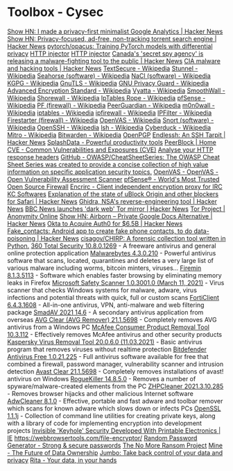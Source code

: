 # Toolbox - Cysec

[Show HN: I made a privacy-first minimalist Google Analytics | Hacker News](https://news.ycombinator.com/item?id=18024277)
[Show HN: Privacy-focused, ad-free, non-tracking torrent search engine | Hacker News](https://news.ycombinator.com/item?id=13423629)
[pytorch/opacus: Training PyTorch models with differential privacy](https://github.com/pytorch/opacus)
[HTTP injector](https://apps.evozi.com/httpinjector/)
[HTTP injector](https://play.google.com/store/apps/details?id=com.evozi.injector)
[Canada's 'secret spy agency' is releasing a malware-fighting tool to the public | Hacker News](https://news.ycombinator.com/item?id=15508298)
[CIA malware and hacking tools | Hacker News](https://news.ycombinator.com/item?id=13810015)
[TextSecure - Wikipedia](https://en.wikipedia.org/wiki/TextSecure)
[Stunnel - Wikipedia](https://en.wikipedia.org/wiki/Stunnel)
[Seahorse (software) - Wikipedia](https://en.wikipedia.org/wiki/Seahorse_(software))
[NaCl (software) - Wikipedia](https://en.wikipedia.org/wiki/NaCl_(software))
[KGPG - Wikipedia](https://en.wikipedia.org/wiki/KGPG)
[GnuTLS - Wikipedia](https://en.wikipedia.org/wiki/GnuTLS)
[GNU Privacy Guard - Wikipedia](https://en.wikipedia.org/wiki/GNU_Privacy_Guard)
[Advanced Encryption Standard - Wikipedia](https://en.wikipedia.org/wiki/Advanced_Encryption_Standard)
[Vyatta - Wikipedia](https://en.wikipedia.org/wiki/Vyatta)
[SmoothWall - Wikipedia](https://en.wikipedia.org/wiki/SmoothWall)
[Shorewall - Wikipedia](https://en.wikipedia.org/wiki/Shorewall)
[IpTables Rope - Wikipedia](https://en.wikipedia.org/wiki/IpTables_Rope)
[pfSense - Wikipedia](https://en.wikipedia.org/wiki/PfSense)
[PF (firewall) - Wikipedia](https://en.wikipedia.org/wiki/PF_(firewall))
[PeerGuardian - Wikipedia](https://en.wikipedia.org/wiki/PeerGuardian)
[m0n0wall - Wikipedia](https://en.wikipedia.org/wiki/M0n0wall)
[iptables - Wikipedia](https://en.wikipedia.org/wiki/Iptables)
[ipfirewall - Wikipedia](https://en.wikipedia.org/wiki/Ipfirewall)
[IPFilter - Wikipedia](https://en.wikipedia.org/wiki/IPFilter)
[Firestarter (firewall) - Wikipedia](https://en.wikipedia.org/wiki/Firestarter_(firewall))
[OpenVAS - Wikipedia](https://en.wikipedia.org/wiki/OpenVAS)
[Snort (software) - Wikipedia](https://en.wikipedia.org/wiki/Snort_(software))
[OpenSSH - Wikipedia](https://en.wikipedia.org/wiki/OpenSSH)
[lsh - Wikipedia](https://en.wikipedia.org/wiki/Lsh)
[Cyberduck - Wikipedia](https://en.wikipedia.org/wiki/Cyberduck)
[Mitro - Wikipedia](https://en.wikipedia.org/wiki/Mitro)
[Bitwarden - Wikipedia](https://en.wikipedia.org/wiki/Bitwarden)
[OpenPGP](https://www.openpgp.org/)
[Endlessh: An SSH Tarpit | Hacker News](https://news.ycombinator.com/item?id=19465967)
[SplashData - Powerful productivity tools](https://splashdata.com/)
[PeerBlock | Home](https://www.peerblock.com/)
[CVE - Common Vulnerabilities and Exposures (CVE)](https://cve.mitre.org/)
[Analyse your HTTP response headers](https://securityheaders.com/)
[GitHub - OWASP/CheatSheetSeries: The OWASP Cheat Sheet Series was created to provide a concise collection of high value information on specific application security topics.](https://github.com/OWASP/CheatSheetSeries)
[OpenVAS - OpenVAS - Open Vulnerability Assessment Scanner](https://www.openvas.org/)
[pfSense® - World's Most Trusted Open Source Firewall](https://www.pfsense.org/)
[Encrirc - Client independent encryption proxy for IRC](https://www.hping.org/encrirc/)
[KC Softwares](https://kcsoftwares.com/?masscert)
[Explanation of the state of uBlock Origin and other blockers for Safari | Hacker News](https://news.ycombinator.com/item?id=21025252)
[Ghidra, NSA's reverse-engineering tool | Hacker News](https://news.ycombinator.com/item?id=19315273)
[BBC News launches 'dark web' Tor mirror | Hacker News](https://news.ycombinator.com/item?id=21343241)
[Tor Project | Anonymity Online](https://www.torproject.org/)
[Show HN: Airborn – Private Google Docs Alternative | Hacker News](https://news.ycombinator.com/item?id=15596304)
[Okta to Acquire Auth0 for $6.5B | Hacker News](https://news.ycombinator.com/item?id=26334516)
[Fake\_contacts: Android app to create fake phone contacts, to do data-poisoning | Hacker News](https://news.ycombinator.com/item?id=26286194)
[cisagov/CHIRP: A forensic collection tool written in Python.](https://github.com/cisagov/CHIRP?utm_source=tldrnewsletter)
[360 Total Security 10.8.0.1269](https://360-total-security.en.lo4d.com/windows "360 Total Security 10.8.0.1269") - A freeware antivirus and general online protection application
[Malwarebytes 4.3.0.210](https://malwarebytes.en.lo4d.com/windows "Malwarebytes 4.3.0.210") - Powerful antivirus software that scans, located, quarantines and deletes a very large list of various malware including worms, bitcoin minters, viruses...
[Firemin 8.1.3.5113](https://firemin.en.lo4d.com/windows "Firemin 8.1.3.5113") - Software which enables faster browsing by eliminating memory leaks in Firefox
[Microsoft Safety Scanner 1.0.3001.0 (March 11, 2021)](https://microsoft-safety-scanner.en.lo4d.com/windows "Microsoft Safety Scanner 1.0.3001.0 (March 11, 2021)") - Virus scanner that checks Windows systems for malware, adware, virus infections and potential threats with quick, full or custom scans
[FortiClient 6.4.3.1608](https://forticlient.en.lo4d.com/windows "FortiClient 6.4.3.1608") - All-in-one antivirus, VPN, anti-malware and web filtering package
[SmadAV 2021 14.6](https://smadav.en.lo4d.com/windows "SmadAV 2021 14.6") - A secondary antivirus application from overseas
[AVG Clear (AVG Remover) 21.1.5698](https://avg-remover.en.lo4d.com/windows "AVG Clear (AVG Remover) 21.1.5698") - Completely removes AVG antivirus from a Windows PC
[McAfee Consumer Product Removal Tool 10.3.112](https://mcafee-consumer-product-removal-tool.en.lo4d.com/windows "McAfee Consumer Product Removal Tool 10.3.112") - Effectively removes McAfee antivirus and other security products
[Kaspersky Virus Removal Tool 20.0.6.0 (11.03.2021)](https://kaspersky-virus-removal-tool.en.lo4d.com/windows "Kaspersky Virus Removal Tool 20.0.6.0 (11.03.2021)") - Basic antivirus program that removes viruses without realtime protection
[Bitdefender Antivirus Free 1.0.21.225](https://bitdefender-antivirus-free.en.lo4d.com/windows "Bitdefender Antivirus Free 1.0.21.225") - Full antivirus software available for free that combined a firewall, password manager, vulnerability scanner and intrusion detection
[Avast Clear 21.1.5698](https://avast-clear.en.lo4d.com/windows "Avast Clear 21.1.5698") - Completely removes installations of avast! antivirus on Windows
[RogueKiller 14.8.5.0](https://roguekiller.en.lo4d.com/windows "RogueKiller 14.8.5.0") - Removes a number of spyware/malware-created elements from the PC
[ZHPCleaner 2021.3.10.285](https://zhpcleaner.en.lo4d.com/windows "ZHPCleaner 2021.3.10.285") - Removes browser hijacks and other malicious Internet software
[AdwCleaner 8.1.0](https://adwcleaner.en.lo4d.com/windows "AdwCleaner 8.1.0") - Effective, portable and fast adware and toolbar remover which scans for known adware which slows down or infects PCs
[OpenSSL 1.1.1j](https://openssl.en.lo4d.com/windows "OpenSSL 1.1.1j") - Collection of command line utilities for creating private keys, along with a library of code for implementing encryption into development projects
[Invisible 'Keyhole' Security Developed With Printable Electronics | IE](https://interestingengineering.com/invisible-keyhole-security-developed-with-printable-electronics?utm_source=tldrnewsletter)
https://webbrowsertools.com/file-encryptor/
[Random Password Generator - Strong & secure passwords](https://commentpicker.com/password-generator.php)
[The No More Ransom Project](https://www.nomoreransom.org/)
[Mine - The Future of Data Ownership](https://saymine.com/?ref=producthunt)
[Jumbo: Take back control of your data and privacy](https://www.jumboprivacy.com/?ref=producthunt)
[Rita - Your data, in your hands](https://ritapersonaldata.com/?ref=producthunt)
